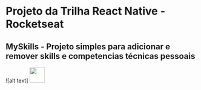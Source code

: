 # Projeto da Trilha React Native - Rocketseat

## MySkills - Projeto simples para adicionar e remover skills e competencias técnicas pessoais

![alt text] <img src="(src/img/mySkills.gif)" width="40" height="40" />